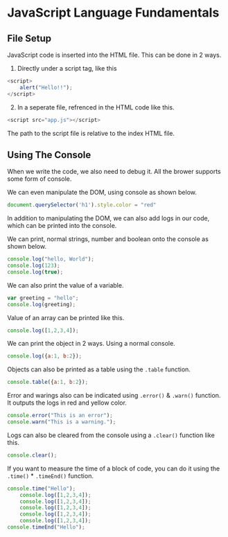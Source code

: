 # JavaScript Language Fundamentals #

## File Setup ##

JavaScript code is inserted into the HTML file. This can be done in 2 ways.

1. Directly under a script tag, like this

```javascript
<script>
    alert("Hello!!");
</script>
```

2. In a seperate file, refrenced in the HTML code like this.

```javascript
<script src="app.js"></script>
```

The path to the script file is relative to the index HTML file.

## Using The Console ##

When we write the code, we also need to debug it. All the brower supports some form of console. 

We can even manipulate the DOM, using console as shown below.

```javascript
document.querySelector('h1').style.color = "red" 
```

In addition to manipulating the DOM, we can also add logs in our code, which can be printed into the console.

We can print, normal strings, number and boolean onto the console as shown below.

```javascript
console.log("hello, World");
console.log(123);
console.log(true);
```

We can also print the value of a variable.

```javascript
var greeting = "hello";
console.log(greeting);
```

Value of an array can be printed like this.

```javascript
console.log([1,2,3,4]);
```

We can print the object in 2 ways. Using a normal console.
```javascript
console.log({a:1, b:2});
```

Objects can also be printed as a table using the `.table` function.
```javascript
console.table({a:1, b:2});
```

Error and warings also can be indicated using `.error()` & `.warn()` function. It outputs the logs in red and yellow color.

```javascript
console.error("This is an error");
console.warn("This is a warning.");
```

Logs can also be cleared from the console using a `.clear()` function like this.

```javascript
console.clear();
```

If you want to measure the time of a block of code, you can do it using the `.time()` * `.timeEnd()` function. 

```javascript
console.time("Hello");
    console.log([1,2,3,4]);
    console.log([1,2,3,4]);
    console.log([1,2,3,4]);
    console.log([1,2,3,4]);
    console.log([1,2,3,4]);
console.timeEnd("Hello");
```
